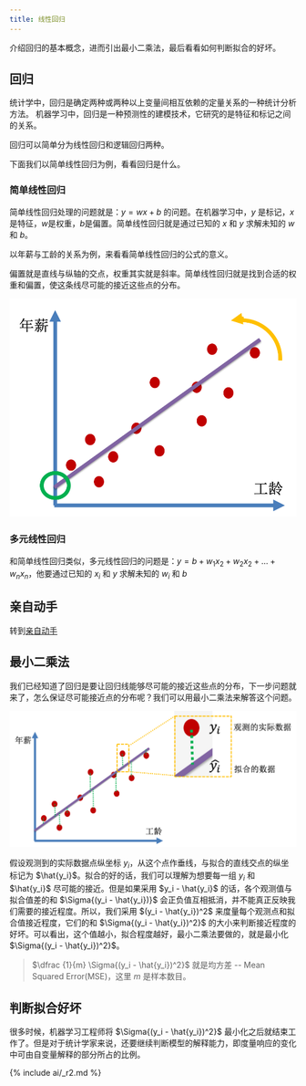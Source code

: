 ```yaml
---
title: 线性回归
---
```


介绍回归的基本概念，进而引出最小二乘法，最后看看如何判断拟合的好坏。







## 回归

统计学中，回归是确定两种或两种以上变量间相互依赖的定量关系的一种统计分析方法。
机器学习中，回归是一种预测性的建模技术，它研究的是特征和标记之间的关系。

回归可以简单分为线性回归和逻辑回归两种。

下面我们以简单线性回归为例，看看回归是什么。

### 简单线性回归

简单线性回归处理的问题就是：$y = wx + b$ 的问题。在机器学习中，$y$ 是标记，$x$ 是特征，$w$是权重，$b$是偏置。简单线性回归就是通过已知的 $x$ 和 $y$ 求解未知的 $w$ 和 $b$。

以年薪与工龄的关系为例，来看看简单线性回归的公式的意义。

偏置就是直线与纵轴的交点，权重其实就是斜率。简单线性回归就是找到合适的权重和偏置，使这条线尽可能的接近这些点的分布。

![](/assets/images/ai/models/01/reg.png)

### 多元线性回归

和简单线性回归类似，多元线性回归的问题是：$y = b + w_1x_2 + w_2x_2 + ... + w_n x_n$，他要通过已知的 $x_i$ 和 $y$ 求解未知的 $w_i$ 和 $b$


## 亲自动手

转到[亲自动手](/docs/tutorial/02linear_regression/)


## 最小二乘法

我们已经知道了回归是要让回归线能够尽可能的接近这些点的分布，下一步问题就来了，怎么保证尽可能接近点的分布呢？我们可以用最小二乘法来解答这个问题。

![](/assets/images/ai/models/01/ols.png)

假设观测到的实际数据点纵坐标 $y_i$，从这个点作垂线，与拟合的直线交点的纵坐标记为 $\hat{y_i}$。拟合的好的话，我们可以理解为想要每一组 $y_i$ 和 $\hat{y_i}$ 尽可能的接近。但是如果采用 $y_i - \hat{y_i}$ 的话，各个观测值与拟合值差的和 $\Sigma{(y_i - \hat{y_i})}$ 会正负值互相抵消，并不能真正反映我们需要的接近程度。所以，我们采用 $(y_i - \hat{y_i})^2$ 来度量每个观测点和拟合值接近程度，它们的和 $\Sigma{(y_i - \hat{y_i})^2}$ 的大小来判断接近程度的好坏。可以看出，这个值越小，拟合程度越好，最小二乘法要做的，就是最小化 $\Sigma{(y_i - \hat{y_i})^2}$。 

> $\dfrac {1}{m} \Sigma{(y_i - \hat{y_i})^2}$ 就是均方差 -- Mean Squared Error(MSE)，这里 $m$ 是样本数目。


## 判断拟合好坏

很多时候，机器学习工程师将 $\Sigma{(y_i - \hat{y_i})^2}$ 最小化之后就结束工作了。但是对于统计学家来说，还要继续判断模型的解释能力，即度量响应的变化中可由自变量解释的部分所占的比例。

{% include ai/_r2.md %}



